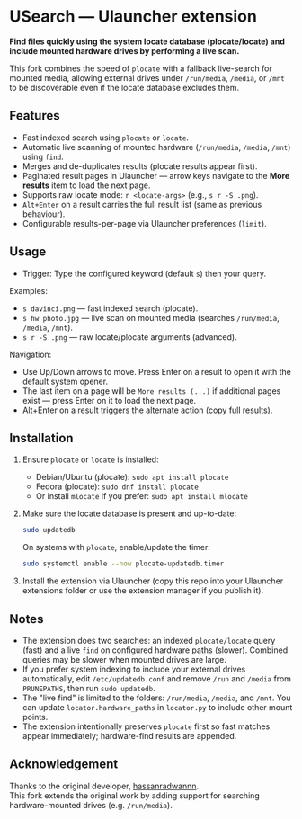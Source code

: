 # USearch — Ulauncher extension

**Find files quickly using the system locate database (plocate/locate) and include mounted hardware drives by performing a live scan.**

This fork combines the speed of `plocate` with a fallback live-search for mounted media, allowing external drives under `/run/media`, `/media`, or `/mnt` to be discoverable even if the locate database excludes them.

## Features
- Fast indexed search using `plocate` or `locate`.
- Automatic live scanning of mounted hardware (`/run/media`, `/media`, `/mnt`) using `find`.
- Merges and de-duplicates results (plocate results appear first).
- Paginated result pages in Ulauncher — arrow keys navigate to the **More results** item to load the next page.
- Supports raw locate mode: `r <locate-args>` (e.g., `s r -S .png`).
- `Alt+Enter` on a result carries the full result list (same as previous behaviour).
- Configurable results-per-page via Ulauncher preferences (`limit`).

## Usage
- Trigger: Type the configured keyword (default `s`) then your query.

Examples:
- `s davinci.png` — fast indexed search (plocate).
- `s hw photo.jpg` — live scan on mounted media (searches `/run/media`, `/media`, `/mnt`).
- `s r -S .png` — raw locate/plocate arguments (advanced).

Navigation:
- Use Up/Down arrows to move. Press Enter on a result to open it with the default system opener.
- The last item on a page will be `More results (...)` if additional pages exist — press Enter on it to load the next page.
- Alt+Enter on a result triggers the alternate action (copy full results).

## Installation
1. Ensure `plocate` or `locate` is installed:
   - Debian/Ubuntu (plocate): `sudo apt install plocate`
   - Fedora (plocate): `sudo dnf install plocate`
   - Or install `mlocate` if you prefer: `sudo apt install mlocate`

2. Make sure the locate database is present and up-to-date:
   ```bash
   sudo updatedb
   ```
   On systems with `plocate`, enable/update the timer:
   ```bash
   sudo systemctl enable --now plocate-updatedb.timer
   ```

3. Install the extension via Ulauncher (copy this repo into your Ulauncher extensions folder or use the extension manager if you publish it).

## Notes

* The extension does two searches: an indexed `plocate/locate` query (fast) and a live `find` on configured hardware paths (slower). Combined queries may be slower when mounted drives are large.
* If you prefer system indexing to include your external drives automatically, edit `/etc/updatedb.conf` and remove `/run` and `/media` from `PRUNEPATHS`, then run `sudo updatedb`.
* The "live find" is limited to the folders: `/run/media`, `/media`, and `/mnt`. You can update `locator.hardware_paths` in `locator.py` to include other mount points.
* The extension intentionally preserves `plocate` first so fast matches appear immediately; hardware-find results are appended.

## Acknowledgement
Thanks to the original developer, [hassanradwannn](https://github.com/hassanradwannn).  
This fork extends the original work by adding support for searching hardware-mounted drives (e.g. `/run/media`).
